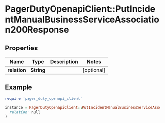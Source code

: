 # PagerDutyOpenapiClient::PutIncidentManualBusinessServiceAssociation200Response

## Properties

| Name | Type | Description | Notes |
| ---- | ---- | ----------- | ----- |
| **relation** | **String** |  | [optional] |

## Example

```ruby
require 'pager_duty_openapi_client'

instance = PagerDutyOpenapiClient::PutIncidentManualBusinessServiceAssociation200Response.new(
  relation: null
)
```

